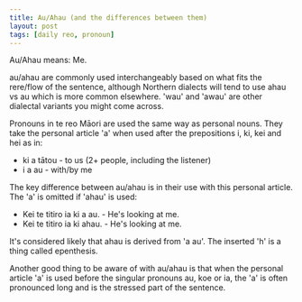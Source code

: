 ```yaml
---
title: Au/Ahau (and the differences between them)
layout: post
tags: [daily reo, pronoun]
---
```


Au/Ahau means: Me.

au/ahau are commonly used interchangeably based on what fits the rere/flow of the sentence, although Northern dialects will tend to use ahau vs au which is more common elsewhere. 'wau' and 'awau' are other dialectal variants you might come across.

Pronouns in te reo Māori are used the same way as personal nouns. They take the personal article 'a' when used after the prepositions i, ki, kei and hei as in:
- ki a tātou - to us (2+ people, including the listener)
- i a au - with/by me

The key difference between au/ahau is in their use with this personal article. The 'a' is omitted if 'ahau' is used:
- Kei te titiro ia ki a au. - He's looking at me.
- Kei te titiro ia ki ahau. - He's looking at me.

It's considered likely that ahau is derived from 'a au'. The inserted 'h' is a thing called epenthesis.

Another good thing to be aware of with au/ahau is that when the personal article 'a' is used before the singular pronouns au, koe or ia, the 'a' is often pronounced long and is the stressed part of the sentence.